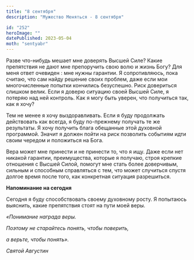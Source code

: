 ```yaml
---
title: "8 сентября"
description: "Мужество Меняться - 8 сентября"

id: "252"
heroImage: ""
datePublished: 2023-05-04
moth: "sentyabr"
---
```


Разве что-нибудь мешает мне доверять Высшей Силе? Какие препятствия не дают
мне препоручить свою волю и жизнь Богу? Для меня ответ очевиден : мне нужны
гарантии. Я сопротивляюсь, пока считаю, что сам найду решение своих проблем,
даже если мои многочисленные попытки кончились безуспешно. Риск довериться
слишком велик. Если я доверю ситуацию своей Высшей Силе, я потеряю над ней
контроль. Как я могу быть уверен, что получиться так, как я хочу?

Тем не менее я хочу выздоравливать. Если я буду продолжать действовать как
всегда, я буду по-прежнему получать те же результаты. Я хочу получить блага
обещанные этой духовной программой. Значит я должен пойти на риск позволить
событиям идти своим чередом и положиться на Бога.

Вера может мне принести и не принести то, что я ищу. Даже если нет никакой
гарантии, преимущества, которые я получаю, строя крепкие отношения с Высшей
Силой, помогут мне стать более доверчивым, сильным и способным справляться с
тем, что может случиться спустя долгое время после того, как конкретная
ситуация разрешиться.

**Напоминание на сегодня**

Сегодня я буду способствовать своему духовному росту. Я попытаюсь выяснить,
какие препятствия стоят на пути моей веры.

_«Понимание награда веры._

_Поэтому не старайтесь понять, чтобы поверить,_

_а верьте, чтобы понять»._

_Святой Августин_
